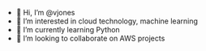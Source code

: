- 👋 Hi, I’m @vjones
- 👀 I’m interested in cloud technology, machine learning
- 🌱 I’m currently learning Python
- 💞️ I’m looking to collaborate on AWS projects



<!---
vjones/vjones is a ✨ special ✨ repository because its `README.md` (this file) appears on your GitHub profile.
You can click the Preview link to take a look at your changes.
--->
